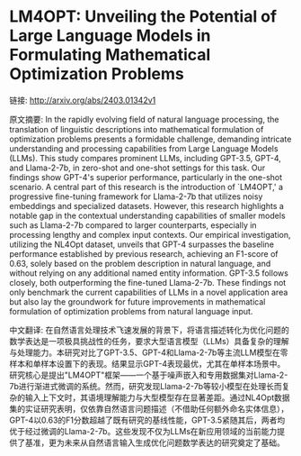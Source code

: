 # LM4OPT: Unveiling the Potential of Large Language Models in Formulating Mathematical Optimization Problems

链接: http://arxiv.org/abs/2403.01342v1

原文摘要:
In the rapidly evolving field of natural language processing, the translation
of linguistic descriptions into mathematical formulation of optimization
problems presents a formidable challenge, demanding intricate understanding and
processing capabilities from Large Language Models (LLMs). This study compares
prominent LLMs, including GPT-3.5, GPT-4, and Llama-2-7b, in zero-shot and
one-shot settings for this task. Our findings show GPT-4's superior
performance, particularly in the one-shot scenario. A central part of this
research is the introduction of `LM4OPT,' a progressive fine-tuning framework
for Llama-2-7b that utilizes noisy embeddings and specialized datasets.
However, this research highlights a notable gap in the contextual understanding
capabilities of smaller models such as Llama-2-7b compared to larger
counterparts, especially in processing lengthy and complex input contexts. Our
empirical investigation, utilizing the NL4Opt dataset, unveils that GPT-4
surpasses the baseline performance established by previous research, achieving
an F1-score of 0.63, solely based on the problem description in natural
language, and without relying on any additional named entity information.
GPT-3.5 follows closely, both outperforming the fine-tuned Llama-2-7b. These
findings not only benchmark the current capabilities of LLMs in a novel
application area but also lay the groundwork for future improvements in
mathematical formulation of optimization problems from natural language input.

中文翻译:
在自然语言处理技术飞速发展的背景下，将语言描述转化为优化问题的数学表达是一项极具挑战性的任务，要求大型语言模型（LLMs）具备复杂的理解与处理能力。本研究对比了GPT-3.5、GPT-4和Llama-2-7b等主流LLM模型在零样本和单样本设置下的表现。结果显示GPT-4表现最优，尤其在单样本场景中。研究核心是提出"LM4OPT"框架——一个基于噪声嵌入和专用数据集对Llama-2-7b进行渐进式微调的系统。然而，研究发现Llama-2-7b等较小模型在处理长而复杂的输入上下文时，其语境理解能力与大型模型存在显著差距。通过NL4Opt数据集的实证研究表明，仅依靠自然语言问题描述（不借助任何额外命名实体信息），GPT-4以0.63的F1分数超越了既有研究的基线性能，GPT-3.5紧随其后，两者均优于经过微调的Llama-2-7b。这些发现不仅为LLMs在新应用领域的当前能力提供了基准，更为未来从自然语言输入生成优化问题数学表达的研究奠定了基础。
